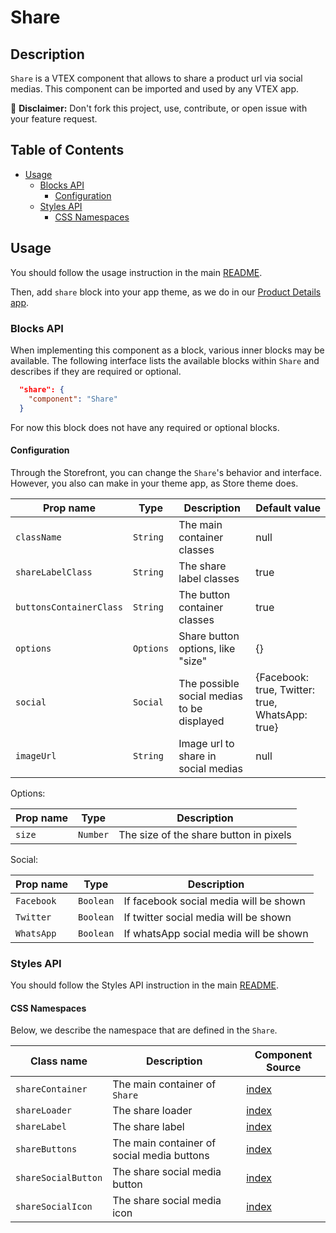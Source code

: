 # Share

## Description

`Share` is a VTEX component that allows to share a product url via social medias.
This component can be imported and used by any VTEX app.

:loudspeaker: **Disclaimer:** Don't fork this project, use, contribute, or open issue with your feature request.

## Table of Contents

- [Usage](#usage)
  - [Blocks API](#blocks-api)
    - [Configuration](#configuration)
  - [Styles API](#styles-api)
    - [CSS Namespaces](#css-namespaces)

## Usage

You should follow the usage instruction in the main [README](/README.md#usage).

Then, add `share` block into your app theme, as we do in our [Product Details app](https://github.com/vtex-apps/product-details/blob/master/store/blocks.json).

### Blocks API

When implementing this component as a block, various inner blocks may be available. The following interface lists the available blocks within `Share` and describes if they are required or optional.

```json
  "share": {
    "component": "Share"
  }
```

For now this block does not have any required or optional blocks.

#### Configuration

Through the Storefront, you can change the `Share`'s behavior and interface. However, you also can make in your theme app, as Store theme does.

| Prop name               | Type      | Description                                | Default value                                   |
| ----------------------- | --------- | ------------------------------------------ | ----------------------------------------------- |
| `className`             | `String`  | The main container classes                 | null                                            |
| `shareLabelClass`       | `String`  | The share label classes                    | true                                            |
| `buttonsContainerClass` | `String`  | The button container classes               | true                                            |
| `options`               | `Options` | Share button options, like "size"          | {}                                              |
| `social`                | `Social`  | The possible social medias to be displayed | {Facebook: true, Twitter: true, WhatsApp: true} |
| `imageUrl`              | `String`  | Image url to share in social medias        | null                                            |

Options:

| Prop name | Type     | Description                            |
| --------- | -------- | -------------------------------------- |
| `size`    | `Number` | The size of the share button in pixels |

Social:

| Prop name  | Type      | Description                            |
| ---------- | --------- | -------------------------------------- |
| `Facebook` | `Boolean` | If facebook social media will be shown |
| `Twitter`  | `Boolean` | If twitter social media will be shown  |
| `WhatsApp` | `Boolean` | If whatsApp social media will be shown |

### Styles API

You should follow the Styles API instruction in the main [README](/README.md#styles-api).

#### CSS Namespaces

Below, we describe the namespace that are defined in the `Share`.

| Class name          | Description                                | Component Source                                            |
| ------------------- | ------------------------------------------ | ----------------------------------------------------------- |
| `shareContainer`    | The main container of `Share`              | [index](/react/components/Share/index.js)                   |
| `shareLoader`       | The share loader                           | [index](/react/components/Share/index.js)                   |
| `shareLabel`        | The share label                            | [index](/react/components/Share/index.js)                   |
| `shareButtons`      | The main container of social media buttons | [index](/react/components/Share/index.js)                   |
| `shareSocialButton` | The share social media button              | [index](/react/components/Share/components/SocialButton.js) |
| `shareSocialIcon`   | The share social media icon                | [index](/react/components/Share/components/SocialButton.js) |
